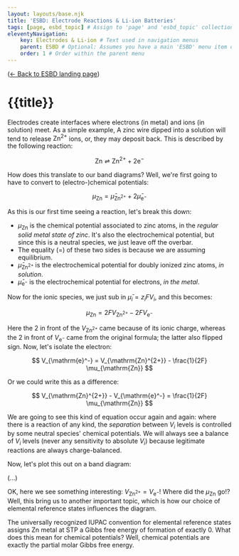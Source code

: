 ```yaml
---
layout: layouts/base.njk
title: 'ESBD: Electrode Reactions & Li-ion Batteries'
tags: [page, esbd_topic] # Assign to 'page' and 'esbd_topic' collections
eleventyNavigation:
    key: Electrodes & Li-ion # Text used in navigation menus
    parent: ESBD # Optional: Assumes you have a main 'ESBD' menu item defined elsewhere
    order: 1 # Order within the parent menu
---
```


([&#x2190; Back to ESBD landing page](/esbd/))

# {{title}}

Electrodes create interfaces where electrons (in metal) and ions (in solution) meet. As a simple example, A zinc wire dipped into a solution will tend to release $\mathrm{Zn}^{2+}$ ions, or, they may deposit back. This is described by the following reaction:

$$ \mathrm{Zn} \rightleftharpoons \mathrm{Zn}^{2+} + 2\mathrm{e}^-$$

How does this translate to our band diagrams? Well, we're first going to have to convert to (electro-)chemical potentials:

$$ \mu_{\mathrm{Zn}} = \bar\mu_{\mathrm{Zn}^{2+}} + 2\bar\mu_{\mathrm{e}^-}$$

As this is our first time seeing a reaction, let's break this down:

* $\mu_{\mathrm{Zn}}$ is the chemical potential associated to zinc atoms, in the _regular solid metal state of zinc_. It's also the electrochemical potential, but since this is a neutral species, we just leave off the overbar.
* The equality ($=$) of these two sides is because we are assuming equilibrium.
* $\bar\mu_{\mathrm{Zn}^{2+}}$ is the electrochemical potential for doubly ionized zinc atoms, _in solution_.
* $\bar\mu_{\mathrm{e}^-}$ is the electrochemical potential for electrons, _in the metal_.

Now for the ionic species, we just sub in $\bar{\mu}_i = z_i F V_i$, and this becomes:

$$ \mu_{\mathrm{Zn}} = 2 F V_{\mathrm{Zn}^{2+}} - 2 F V_{\mathrm{e}^-}$$

Here the 2 in front of the $V_{\mathrm{Zn}^{2+}}$ came because of its ionic charge, whereas the 2 in front of $V_{\mathrm{e}^-}$ came from the original formula; the latter also flipped sign. Now, let's isolate the electron:

$$ V_{\mathrm{e}^-} = V_{\mathrm{Zn}^{2+}} - \frac{1}{2F} \mu_{\mathrm{Zn}} $$

Or we could write this as a difference:

$$ V_{\mathrm{Zn}^{2+}} - V_{\mathrm{e}^-} =  \frac{1}{2F} \mu_{\mathrm{Zn}} $$

We are going to see this kind of equation occur again and again: where there is a reaction of any kind, the _separation_ between $V_i$ levels is controlled by some neutral species' chemical potentials. We will always see a balance of $V_i$ levels (never any sensitivity to absolute $V_i$) because legitimate reactions are always charge-balanced.

Now, let's plot this out on a band diagram:

(...)

OK, here we see something interesting: $V_{\mathrm{Zn}^{2+}} = V_{\mathrm{e}^-}$! Where did the $\mu_{\mathrm{Zn}}$ go!? Well, this bring us to another important topic, which is how our choice of elemental reference states influences the diagram.

The universally recognized IUPAC convention for elemental reference states assigns Zn metal at STP a Gibbs free energy of formation of exactly 0. What does this mean for chemical potentials? Well, chemical potentials are exactly the partial molar Gibbs free energy.